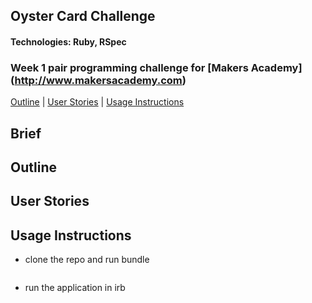 ## Oyster Card Challenge
#### Technologies: Ruby, RSpec
### Week 1 pair programming challenge for [Makers Academy] (http://www.makersacademy.com)
[Outline](#outline) | [User Stories](#user-stories) | [Usage Instructions](#usage-instructions) 

## Brief

## Outline

## User Stories

## Usage Instructions
* clone the repo and run bundle
```shell

```
* run the application in irb

```shell

```
